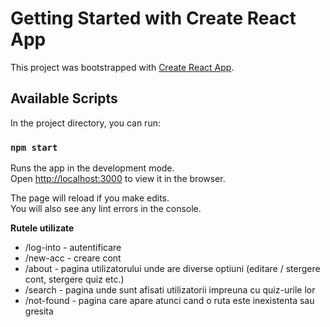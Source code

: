 # Getting Started with Create React App

This project was bootstrapped with [Create React App](https://github.com/facebook/create-react-app).

## Available Scripts

In the project directory, you can run:

### `npm start`

Runs the app in the development mode.\
Open [http://localhost:3000](http://localhost:3000) to view it in the browser.

The page will reload if you make edits.\
You will also see any lint errors in the console.

<b>Rutele utilizate</b>

- /log-into - autentificare
- /new-acc - creare cont
- /about - pagina utilizatorului unde are diverse optiuni (editare / stergere cont, stergere quiz etc.)
- /search - pagina unde sunt afisati utilizatorii impreuna cu quiz-urile lor
- /not-found - pagina care apare atunci cand o ruta este inexistenta sau gresita




